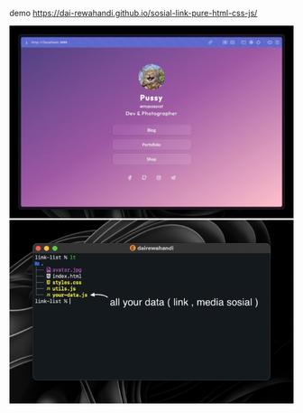 demo https://dai-rewahandi.github.io/sosial-link-pure-html-css-js/

![image](./doc/SCR-20250527-mryz.jpeg)
![terminal](./doc/SCR-20250527-mscb.png)


